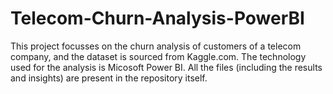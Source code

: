# Telecom-Churn-Analysis-PowerBI

This project focusses on the churn analysis of customers of a telecom company, and the dataset is sourced from Kaggle.com. The technology used for the analysis is Micosoft Power BI. All the files (including the results and insights) are present in the repository itself.


